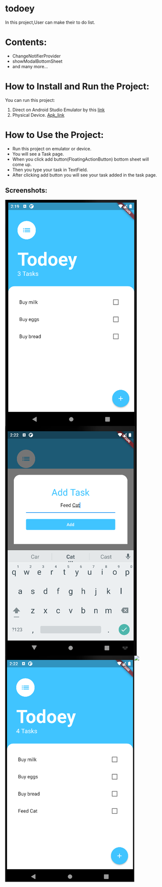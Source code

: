 # todoey

In this project,User can make their to do list.

# Contents:

* ChangeNotifierProvider
* showModalBottomSheet
* and many more...

# How to Install and Run the Project:

You can run this project:

1. Direct on Android Studio Emulator by this [link](https://github.com/RashadZA/todoey)
2. Physical Device. [Apk_link](https://drive.google.com/file/d/1p1s_Rz7LiKmYutzLIB--Be6urklJeDqI/view?usp=sharing)

# How to Use the Project:

* Run this project on emulator or device.
* You will see a Task page.
* When you click  add button(FloatingActionButton) bottom sheet will come up.
* Then you type your task in TextField.
* After clicking add button you will see your task added in the task page.


## Screenshots:

<img align="left" src="Screenshot/list_page.png"></img>
<img align="left" src="Screenshot/add_task_page.png"></img>
<img align="left" src="Screenshot/after_add_task.png"></img>
<img align="left" src="Screenshot/after_deleted_task"></img>

